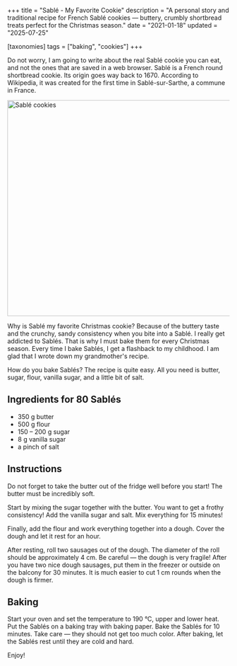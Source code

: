 +++
title = "Sablé - My Favorite Cookie"
description = "A personal story and traditional recipe for French Sablé cookies — buttery, crumbly shortbread treats perfect for the Christmas season."
date = "2021-01-18"
updated = "2025-07-25"

[taxonomies]
tags = ["baking", "cookies"]
+++

Do not worry, I am going to write about the real Sablé cookie you can eat, and not the ones that are saved in a web browser. Sablé is a French round shortbread cookie. Its origin goes way back to 1670. According to Wikipedia, it was created for the first time in Sablé-sur-Sarthe, a commune in France.

<img src="/img/baking/sables.jpg" loading="lazy" alt="Sablé cookies" width="1200" height="488">


Why is Sablé my favorite Christmas cookie? Because of the buttery taste and the crunchy, sandy consistency when you bite into a Sablé. I really get addicted to Sablés. That is why I must bake them for every Christmas season. Every time I bake Sablés, I get a flashback to my childhood. I am glad that I wrote down my grandmother's recipe.

How do you bake Sablés? The recipe is quite easy. All you need is butter, sugar, flour, vanilla sugar, and a little bit of salt.

## Ingredients for 80 Sablés

- 350 g butter
- 500 g flour
- 150 – 200 g sugar
- 8 g vanilla sugar
- a pinch of salt

## Instructions

Do not forget to take the butter out of the fridge well before you start! The butter must be incredibly soft. 

Start by mixing the sugar together with the butter. You want to get a frothy consistency! Add the vanilla sugar and salt. Mix everything for 15 minutes! 

Finally, add the flour and work everything together into a dough. Cover the dough and let it rest for an hour. 

After resting, roll two sausages out of the dough. The diameter of the roll should be approximately 4 cm. Be careful — the dough is very fragile! After you have two nice dough sausages, put them in the freezer or outside on the balcony for 30 minutes. It is much easier to cut 1 cm rounds when the dough is firmer.


## Baking

Start your oven and set the temperature to 190 °C, upper and lower heat. Put the Sablés on a baking tray with baking paper. Bake the Sablés for 10 minutes. Take care — they should not get too much color. After baking, let the Sablés rest until they are cold and hard.

Enjoy!
